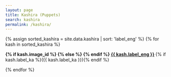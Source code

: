 ```yaml
---
layout: page
title: Kashira (Puppets)
search: kashira
permalink: /kashira/
---
```


{% assign sorted_kashira = site.data.kashira | sort: 'label_eng' %}
{% for kash in sorted_kashira %}
  <p>
    <b>
      {% if kash.image_id %}
        <i class="fa fa-file-image-o" aria-hidden="true" style="color:#5498a3"></i>
      {% else %}
        <i class="fa fa-times" aria-hidden="true" style="color:#9a9d9e"></i>
      {% endif %}
      <a href="{{ site.baseurl }}/kashira/{{ kash.id }}">{{ kash.label_eng }}</a>
    </b>
    {% if kash.label_ka %}({{ kash.label_ka }}){% endif %}
  </p>
{% endfor %}
